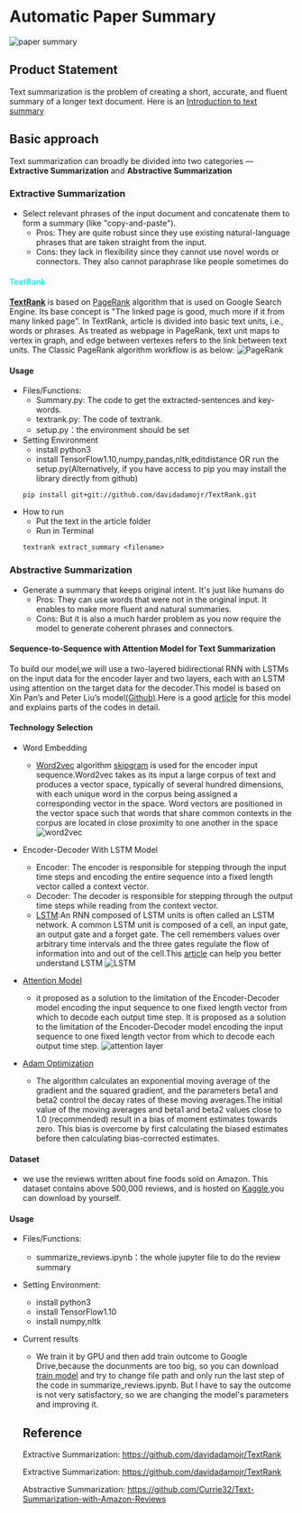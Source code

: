 # Automatic Paper Summary
![paper summary](https://s3-ap-south-1.amazonaws.com/av-blog-media/wp-content/uploads/2018/10/image_1.png)

## Product Statement
Text summarization is the problem of creating a short, accurate, and fluent summary of a longer text document.
Here is an [Introduction to text summary](https://machinelearningmastery.com/gentle-introduction-text-summarization/)

## Basic approach
Text summarization can broadly be divided into two categories — **Extractive Summarization** and **Abstractive Summarization**
### Extractive Summarization
* Select relevant phrases of the input document and concatenate them to form a summary (like "copy-and-paste").
  * Pros: They are quite robust since they use existing natural-language phrases that are taken straight from the input.
  * Cons: they lack in flexibility since they cannot use novel words or connectors. They also cannot paraphrase like people sometimes do

#### <font color=#00ffff> TextRank </font>
**[TextRank](https://web.eecs.umich.edu/~mihalcea/papers/mihalcea.emnlp04.pdf)** is based on [PageRank](https://en.wikipedia.org/wiki/PageRank) algorithm that is used on Google Search Engine. Its base concept is "The linked page is good, much more if it from many linked page". In TextRank, article is divided into basic text units, i.e., words or phrases. As treated as webpage in PageRank, text unit maps to vertex in graph, and edge between vertexes refers to the link between text units.
The Classic PageRank algorithm workflow is as below:
![PageRank](https://github.com/icoxfog417/awesome-text-summarization/raw/master/images/page_rank.png)

#### Usage
* Files/Functions:
  * Summary.py: The code to get the extracted-sentences and key-words.
  * textrank.py: The code of textrank.
  * setup.py：the environment should be set
* Setting Environment
  * install python3
  * install TensorFlow1.10,numpy,pandas,nltk,editdistance OR run the setup.py(Alternatively, if you have access to pip you may install the library directly from github)
  ```
  pip install git+git://github.com/davidadamojr/TextRank.git
  ```
* How to run
  * Put the text in the article folder
  * Run in Terminal
  ```
  textrank extract_summary <filename>
  ```




### Abstractive Summarization
* Generate a summary that keeps original intent. It's just like humans do
  * Pros: They can use words that were not in the original input. It enables to make more fluent and natural summaries.
  * Cons: But it is also a much harder problem as you now require the model to generate coherent phrases and connectors.

#### Sequence-to-Sequence with Attention Model for Text Summarization
To build our model,we will use a two-layered bidirectional RNN with LSTMs on the input data for the encoder layer and two layers, each with an LSTM using attention on the target data for the decoder.This model is based on Xin Pan’s and Peter Liu’s model[(Github)](https://github.com/tensorflow/models/tree/master/research/textsum).Here is a good [article](https://towardsdatascience.com/text-summarization-with-amazon-reviews-41801c2210b) for this model and explains parts of the codes in detail.

#### Technology Selection
* Word Embedding
  * [Word2vec](https://en.wikipedia.org/wiki/Word2vec) algorithm [skipgram](http://mccormickml.com/2016/04/19/word2vec-tutorial-the-skip-gram-model/) is used for the encoder input sequence.Word2vec takes as its input a large corpus of text and produces a vector space, typically of several hundred dimensions, with each unique word in the corpus being assigned a corresponding vector in the space. Word vectors are positioned in the vector space such that words that share common contexts in the corpus are located in close proximity to one another in the space
![word2vec](https://github.com/DeepsMoseli/Bidirectiona-LSTM-for-text-summarization-/raw/master/skip-gram.jpg)

* Encoder-Decoder With LSTM Model
  * Encoder: The encoder is responsible for stepping through the input time steps and encoding the entire sequence into a fixed length vector called a context vector.
  * Decoder: The decoder is responsible for stepping through the output time steps while reading from the context vector.
  * [LSTM](https://en.wikipedia.org/wiki/Long_short-term_memory):An RNN composed of LSTM units is often called an LSTM network. A common LSTM unit is composed of a cell, an input gate, an output gate and a forget gate. The cell remembers values over arbitrary time intervals and the three gates regulate the flow of information into and out of the cell.This [article](http://colah.github.io/posts/2015-08-Understanding-LSTMs/) can help you better understand LSTM
  ![LSTM](https://github.com/DeepsMoseli/Bidirectiona-LSTM-for-text-summarization-/raw/master/BiEnDeLstm_preview.jpeg)

* [Attention Model](https://blog.heuritech.com/2016/01/20/attention-mechanism/)
  * it proposed as a solution to the limitation of the Encoder-Decoder model encoding the input sequence to one fixed length vector from which to decode each output time step. It is proposed as a solution to the limitation of the Encoder-Decoder model encoding the input sequence to one fixed length vector from which to decode each output time step.
![attention layer](https://github.com/DeepsMoseli/Bidirectiona-LSTM-for-text-summarization-/raw/master/BiEnDeLstmAttention.jpg)

* [Adam Optimization](https://arxiv.org/abs/1412.6980)
  * The algorithm calculates an exponential moving average of the gradient and the squared gradient, and the parameters beta1 and beta2 control the decay rates of these moving averages.The initial value of the moving averages and beta1 and beta2 values close to 1.0 (recommended) result in a bias of moment estimates towards zero. This bias is overcome by first calculating the biased estimates before then calculating bias-corrected estimates.

#### Dataset
* we use the reviews written about fine foods sold on Amazon. This dataset contains above 500,000 reviews, and is hosted on [Kaggle](https://www.kaggle.com/snap/amazon-fine-food-reviews/data),you can download by yourself.

#### Usage
* Files/Functions:
  * summarize_reviews.ipynb：the whole jupyter file to do the review summary
  
* Setting Environment:
  * install python3
  * install TensorFlow1.10
  * install numpy,nltk

* Current results
  * We train it by GPU and then add train outcome to Google Drive,because the docunments are too big, so you can download [train model](https://drive.google.com/open?id=1yA4jbxyPpHEvyH7rmdyqeXkAjsyEIeOr) and try to change file path and only run the last step of the code in summarize_reviews.ipynb. But I have to say the outcome is not very satisfactory, so we are changing the model's parameters and improving it. 
  
  ## Reference
  Extractive Summarization: https://github.com/davidadamojr/TextRank 
  
  Extractive Summarization: https://github.com/davidadamojr/TextRank
  
  Abstractive Summarization: https://github.com/Currie32/Text-Summarization-with-Amazon-Reviews
